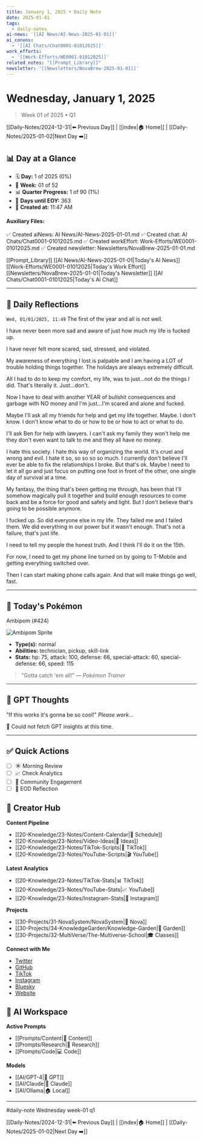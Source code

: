 ```yaml
---
title: January 1, 2025 • Daily Note
date: 2025-01-01
tags:
  - daily-notes
ai-news: '[[AI News/AI-News-2025-01-01]]'
ai_convos:
  - '[[AI Chats/Chat0001-01012025]]'
work_efforts:
  - '[[Work-Efforts/WE0001-01012025]]'
related_notes: "[[Prompt_Library]]"
newsletter: '[[Newsletters/NovaBrew-2025-01-01]]'
---
```

# Wednesday, January 1, 2025
> Week 01 of 2025 • Q1

[[Daily-Notes/2024-12-31|⬅️ Previous Day]] | [[index|🏠 Home]] | [[Daily-Notes/2025-01-02|Next Day ➡️]]

## 📊 Day at a Glance
- 🗓️ **Day:** 1 of 2025 (0%)
- 📅 **Week:** 01 of 52
- 📊 **Quarter Progress:** 1 of 90 (1%)
- 🎯 **Days until EOY:** 363
- 🔄 **Created at:** 11:47 AM

#### Auxiliary Files:
✅ Created aiNews: AI News/AI-News-2025-01-01.md
✅ Created chat: AI Chats/Chat0001-01012025.md
✅ Created workEffort: Work-Efforts/WE0001-01012025.md
✅ Created newsletter: Newsletters/NovaBrew-2025-01-01.md

[[Prompt_Library]]
[[AI News/AI-News-2025-01-01|Today's AI News]]
[[Work-Efforts/WE0001-01012025|Today's Work Effort]]
[[Newsletters/NovaBrew-2025-01-01|Today's Newsletter]]
[[AI Chats/Chat0001-01012025|Today's AI Chat]]

---

## 📝 Daily Reflections

`Wed, 01/01/2025, 11:49`
The first of the year and all is not well.

I have never been more sad and aware of just how much my life is fucked up.

I have never felt more scared, sad, stressed, and violated.

My awareness of everything I lost is palpable and I am having a LOT of trouble holding things together. The holidays are always extremely difficult.

All I had to do to keep my comfort, my life, was to just...not do the things I did. That's literally it. Just...don't.

Now I have to deal with another YEAR of bullshit consequences and garbage with NO money and I'm just...I'm scared and alone and fucked.

Maybe I'll ask all my friends for help and get my life together. Maybe. I don't know. I don't know what to do or how to be or how to act or what to do.

I'll ask Ben for help with lawyers. I can't ask my family they won't help me they don't even want to talk to me and they all have no money.

I hate this society. I hate this way of organizing the world. It's cruel and wrong and evil. I hate it so, so so so so much. I currently don't believe I'll ever be able to fix the relationships I broke. But that's ok. Maybe I need to let it all go and just focus on putting one foot in front of the other, one single day of survival at a time.

My fantasy, the thing that's been getting me through, has been that I'll somehow magically pull it together and build enough resources to come back and be a force for good and safety and light. But I don't believe that's going to be possible anymore.

I fucked up. So did everyone else in my life. They failed me and I failed them. We did everything in our power but it wasn't enough. That's not a failure, that's just life.

I need to tell my people the honest truth. And I think I'll do it on the 15th.

For now, I need to get my phone line turned on by going to T-Mobile and getting everything switched over.

Then I can start making phone calls again. And that will make things go well, fast.



---

## 🐾 Today's Pokémon

Ambipom (#424)

![Ambipom Sprite](https://raw.githubusercontent.com/PokeAPI/sprites/master/sprites/pokemon/424.png)

- **Type(s):** normal
- **Abilities:** technician, pickup, skill-link
- **Stats:** hp: 75, attack: 100, defense: 66, special-attack: 60, special-defense: 66, speed: 115

> "Gotta catch 'em all!" — *Pokémon Trainer*
    

---

## 🤖 GPT Thoughts

"If this works it's gonna be so cool!"
*Please work...*

🤖 Could not fetch GPT insights at this time.


---

## ✅ Quick Actions
- [ ] ☀️ Morning Review
- [ ] 📈 Check Analytics
- [ ] 🤝 Community Engagement
- [ ] 🌙 EOD Reflection

## 📱 Creator Hub
**Content Pipeline**
- [[20-Knowledge/23-Notes/Content-Calendar|📅 Schedule]]
- [[20-Knowledge/23-Notes/Video-Ideas|🎥 Ideas]]
- [[20-Knowledge/23-Notes/TikTok-Scripts|📝 TikTok]]
- [[20-Knowledge/23-Notes/YouTube-Scripts|🎬 YouTube]]

**Latest Analytics**
- [[20-Knowledge/23-Notes/TikTok-Stats|📊 TikTok]]
- [[20-Knowledge/23-Notes/YouTube-Stats|📈 YouTube]]
- [[20-Knowledge/23-Notes/Instagram-Stats|📸 Instagram]]

**Projects**
- [[30-Projects/31-NovaSystem/NovaSystem|🤖 Nova]]
- [[30-Projects/34-KnowledgeGarden/Knowledge-Garden|🌳 Garden]]
- [[30-Projects/32-MultiVerse/The-Multiverse-School|🎓 Classes]]

**Connect with Me**
- [Twitter](https://twitter.com/thecoffeejesus)
- [GitHub](https://github.com/ctavolazzi)
- [TikTok](https://tiktok.com/@thecoffeejesus)
- [Instagram](https://instagram.com/thecoffeejesus)
- [Bluesky](https://bsky.app/profile/thecoffeejesus.bsky.social)
- [Website](https://thecoffeejesus.com)

## 🤖 AI Workspace
**Active Prompts**
- [[Prompts/Content|📝 Content]]
- [[Prompts/Research|🔬 Research]]
- [[Prompts/Code|💻 Code]]

**Models**
- [[AI/GPT-4|💬 GPT]]
- [[AI/Claude|🧠 Claude]]
- [[AI/Ollama|🏠 Local]]

---

#daily-note  Wednesday week-01 q1

[[Daily-Notes/2024-12-31|⬅️ Previous Day]] | [[index|🏠 Home]] | [[Daily-Notes/2025-01-02|Next Day ➡️]]
